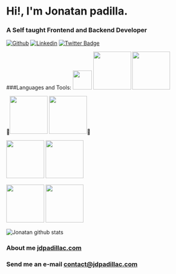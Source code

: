 
# Hi!, I'm Jonatan padilla.
### A Self taught Frontend and Backend Developer
[![Github](https://img.shields.io/badge/-Github-000?style=flat&logo=Github&logoColor=white)](https://github.com/jdpadillaac)
[![Linkedin](https://img.shields.io/badge/-LinkedIn-blue?style=flat&logo=Linkedin&logoColor=white)](https://www.linkedin.com/in/jonatan-padilla-233b34122/)
[![Twitter Badge](https://img.shields.io/badge/-@neryadg-1ca0f1?style=flat&labelColor=1ca0f1&logo=twitter&logoColor=white&link=https://twitter.com/Ipenywis)](https://twitter.com/jdpadillac_)



###Languages and Tools:
<code><img width="50px" src="https://upload.vectorlogo.zone/logos/typescriptlang/images/235f610f-bc79-428a-9511-b3de5c3b1208.svg"></code>
<code><img width="100px" src="https://www.vectorlogo.zone/logos/angular/angular-ar21.svg"></code>
<code><img width="100px" src="https://upload.wikimedia.org/wikipedia/commons/2/24/Ionic-logo-landscape.svg"></code>

💙<code><img width="100px" src="https://www.vectorlogo.zone/logos/flutterio/flutterio-ar21.svg"></code>
<code><img width="100px" src="https://www.vectorlogo.zone/logos/golang/golang-official.svg"></code>💙

<code><img width="100px" src="https://www.vectorlogo.zone/logos/nodejs/nodejs-ar21.svg"></code>
<code><img width="100px" src="https://www.vectorlogo.zone/logos/nestjs/nestjs-ar21.svg"></code>

<code><img width="100px" src="https://www.vectorlogo.zone/logos/mongodb/mongodb-ar21.svg"></code>
<code><img width="100px" src="https://www.vectorlogo.zone/logos/mysql/mysql-ar21.svg"></code>



![Jonatan github stats](https://github-readme-stats.vercel.app/api?username=jdpadillaac&theme=tokyonight&hide=contribs,prs)


###  About me [jdpadillac.com](http://jdpadillac.com/) 
### Send me an e-mail contact@jdpadillac.com
